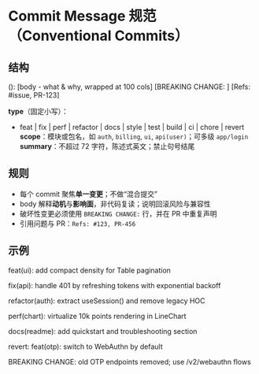 # Commit Message 规范（Conventional Commits）

## 结构

<type>(<scope>): <short summary>
<BLANK LINE>
[body - what & why, wrapped at 100 cols]
<BLANK LINE>
[BREAKING CHANGE: <description>]
[Refs: #issue, PR-123]

**type**（固定小写）：

- feat | fix | perf | refactor | docs | style | test | build | ci | chore | revert
  **scope**：模块或包名，如 `auth`, `billing`, `ui`, `api(user)`；可多级 `app/login`
  **summary**：不超过 72 字符，陈述式英文；禁止句号结尾

## 规则

- 每个 commit 聚焦**单一变更**；不做“混合提交”
- body 解释**动机**与**影响面**，非代码复读；说明回滚风险与兼容性
- 破坏性变更必须使用 `BREAKING CHANGE:` 行，并在 PR 中重复声明
- 引用问题与 PR：`Refs: #123, PR-456`

## 示例

feat(ui): add compact density for Table pagination

fix(api): handle 401 by refreshing tokens with exponential backoff

refactor(auth): extract useSession() and remove legacy HOC

perf(chart): virtualize 10k points rendering in LineChart

docs(readme): add quickstart and troubleshooting section

revert: feat(otp): switch to WebAuthn by default

BREAKING CHANGE: old OTP endpoints removed; use /v2/webauthn flows
